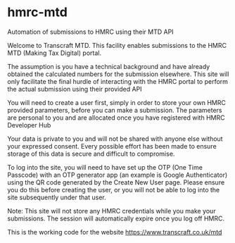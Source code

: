# hmrc-mtd
Automation of submissions to HMRC using their MTD API

Welcome to Transcraft MTD. This facility enables submissions to the HMRC MTD (Making Tax Digital) portal.

The assumption is you have a technical background and have already obtained the calculated numbers for the submission elsewhere. This site will only facilitate the final hurdle of interacting with the HMRC portal to perform the actual submission using their provided API

You will need to create a user first, simply in order to store your own HMRC provided parameters, before you can make a submission. The parameters are personal to you and are allocated once you have registered with HMRC Developer Hub

Your data is private to you and will not be shared with anyone else without your expressed consent. Every possible effort has been made to ensure storage of this data is secure and difficult to compromise.

To log into the site, you will need to have set up the OTP (One Time Passcode) with an OTP generator app (an example is Google Authenticator) using the QR code generated by the Create New User page. Please ensure you do this before creating the user, or you will not be able to log into the site subsequently under that user.

Note: This site will not store any HMRC credentials while you make your submissions. The session will automatically expire once you log off HMRC.

This is the working code for the website https://www.transcraft.co.uk/mtd
